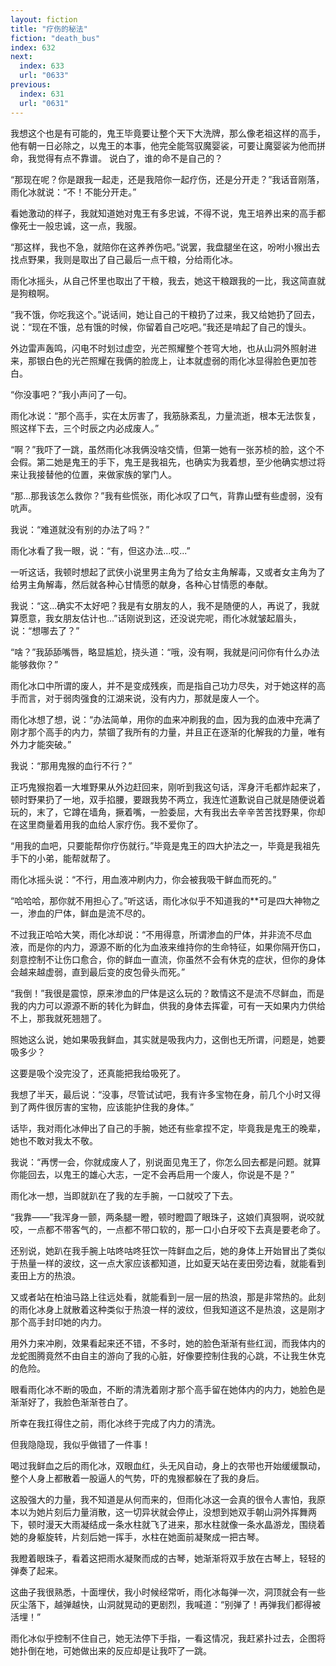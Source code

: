 ```yaml
---
layout: fiction
title: "疗伤的秘法"
fiction: "death_bus"
index: 632
next:
  index: 633
  url: "0633"
previous:
  index: 631
  url: "0631"
---
```

我想这个也是有可能的，鬼王毕竟要让整个天下大洗牌，那么像老祖这样的高手，他有朝一日必除之，以鬼王的本事，他完全能驾驭魔婴裟，可要让魔婴裟为他而拼命，我觉得有点不靠谱。 说白了，谁的命不是自己的？

“那现在呢？你是跟我一起走，还是我陪你一起疗伤，还是分开走？”我话音刚落，雨化冰就说：“不！不能分开走。”

看她激动的样子，我就知道她对鬼王有多忠诚，不得不说，鬼王培养出来的高手都像死士一般忠诚，这一点，我服。

“那这样，我也不急，就陪你在这养养伤吧。”说罢，我盘腿坐在这，吩咐小猴出去找点野果，我则是取出了自己最后一点干粮，分给雨化冰。

雨化冰摇头，从自己怀里也取出了干粮，我去，她这干粮跟我的一比，我这简直就是狗粮啊。

“我不饿，你吃我这个。”说话间，她让自己的干粮扔了过来，我又给她扔了回去，说：“现在不饿，总有饿的时候，你留着自己吃吧。”我还是啃起了自己的馒头。

外边雷声轰鸣，闪电不时划过虚空，光芒照耀整个苍穹大地，也从山洞外照射进来，那银白色的光芒照耀在我俩的脸庞上，让本就虚弱的雨化冰显得脸色更加苍白。

“你没事吧？”我小声问了一句。

雨化冰说：“那个高手，实在太厉害了，我筋脉紊乱，力量流逝，根本无法恢复，照这样下去，三个时辰之内必成废人。”

“啊？”我吓了一跳，虽然雨化冰我俩没啥交情，但第一她有一张苏桢的脸，这个不会假。第二她是鬼王的手下，鬼王是我祖先，也确实为我着想，至少他确实想过将来让我接替他的位置，来做家族的掌门人。

“那...那我该怎么救你？”我有些慌张，雨化冰叹了口气，背靠山壁有些虚弱，没有吭声。

我说：“难道就没有别的办法了吗？”

雨化冰看了我一眼，说：“有，但这办法...哎...”

一听这话，我顿时想起了武侠小说里男主角为了给女主角解毒，又或者女主角为了给男主角解毒，然后就各种心甘情愿的献身，各种心甘情愿的奉献。

我说：“这...确实不太好吧？我是有女朋友的人，我不是随便的人，再说了，我就算愿意，我女朋友估计也...”话刚说到这，还没说完呢，雨化冰就皱起眉头，说：“想哪去了？”

“啥？”我舔舔嘴唇，略显尴尬，挠头道：“哦，没有啊，我就是问问你有什么办法能够救你？”

雨化冰口中所谓的废人，并不是变成残疾，而是指自己功力尽失，对于她这样的高手而言，对于弱肉强食的江湖来说，没有内力，那就是废人一个。

雨化冰想了想，说：“办法简单，用你的血来冲刷我的血，因为我的血液中充满了刚才那个高手的内力，禁锢了我所有的力量，并且正在逐渐的化解我的力量，唯有外力才能突破。”

我说：“那用鬼猴的血行不行？”

正巧鬼猴抱着一大堆野果从外边赶回来，刚听到我这句话，浑身汗毛都炸起来了，顿时野果扔了一地，双手掐腰，要跟我势不两立，我连忙道歉说自己就是随便说着玩的，末了，它蹲在墙角，撅着嘴，一脸委屈，大有我出去辛辛苦苦找野果，你却在这里商量着用我的血给人家疗伤。我不爱你了。

“用我的血吧，只要能帮你疗伤就行。”毕竟是鬼王的四大护法之一，毕竟是我祖先手下的小弟，能帮就帮了。

雨化冰摇头说：“不行，用血液冲刷内力，你会被我吸干鲜血而死的。”

“哈哈哈，那你就不用担心了。”听这话，雨化冰似乎不知道我的**可是四大神物之一，渗血的尸体，鲜血是流不尽的。

不过我正哈哈大笑，雨化冰却说：“不用得意，所谓渗血的尸体，并非流不尽血液，而是你的内力，源源不断的化为血液来维持你的生命特征，如果你隔开伤口，刻意控制不让伤口愈合，你的鲜血一直流，你虽然不会有休克的症状，但你的身体会越来越虚弱，直到最后变的皮包骨头而死。”

“我倒！”我很是震惊，原来渗血的尸体是这么玩的？敢情这不是流不尽鲜血，而是我的内力可以源源不断的转化为鲜血，供我的身体去挥霍，可有一天如果内力供给不上，那我就死翘翘了。

照她这么说，她如果吸我鲜血，其实就是吸我内力，这倒也无所谓，问题是，她要吸多少？

这要是吸个没完没了，还真能把我给吸死了。

我想了半天，最后说：“没事，尽管试试吧，我有许多宝物在身，前几个小时又得到了两件很厉害的宝物，应该能护住我的身体。”

话毕，我对雨化冰伸出了自己的手腕，她还有些拿捏不定，毕竟我是鬼王的晚辈，她也不敢对我太不敬。

我说：“再愣一会，你就成废人了，别说面见鬼王了，你怎么回去都是问题。就算你能回去，以鬼王的雄心大志，一定不会再启用一个废人，你说是不是？”

雨化冰一想，当即就趴在了我的左手腕，一口就咬了下去。

“我靠――”我浑身一颤，两条腿一瞪，顿时瞪圆了眼珠子，这娘们真狠啊，说咬就咬，一点都不带客气的，一点都不带口软的，那一口小白牙咬下去真是要老命了。

还别说，她趴在我手腕上咕咚咕咚狂饮一阵鲜血之后，她的身体上开始冒出了类似于热量一样的波纹，这一点大家应该都知道，比如夏天站在麦田旁边看，就能看到麦田上方的热浪。

又或者站在柏油马路上往远处看，就能看到一层一层的热浪，那是非常热的。此刻的雨化冰身上就散着这种类似于热浪一样的波纹，但我知道这不是热浪，这是刚才那个高手封印她的内力。

用外力来冲刷，效果看起来还不错，不多时，她的脸色渐渐有些红润，而我体内的龙蛇图腾竟然不由自主的游向了我的心脏，好像要控制住我的心跳，不让我生休克的危险。

眼看雨化冰不断的吸血，不断的清洗着刚才那个高手留在她体内的内力，她脸色是渐渐好了，我脸色渐渐苍白了。

所幸在我扛得住之前，雨化冰终于完成了内力的清洗。

但我隐隐现，我似乎做错了一件事！

喝过我鲜血之后的雨化冰，双眼血红，头无风自动，身上的衣带也开始缓缓飘动，整个人身上都散着一股逼人的气势，吓的鬼猴都躲在了我的身后。

这股强大的力量，我不知道是从何而来的，但雨化冰这一会真的很令人害怕，我原本以为她片刻后力量消散，这一切异状就会停止，没想到她双手朝山洞外挥舞两下，顿时漫天大雨凝结成一条水柱就飞了进来，那水柱就像一条水晶游龙，围绕着她的身躯旋转，片刻后她一挥手，水柱在她面前凝聚成一把古琴。

我瞪着眼珠子，看着这把雨水凝聚而成的古琴，她渐渐将双手放在古琴上，轻轻的弹奏了起来。

这曲子我很熟悉，十面埋伏，我小时候经常听，雨化冰每弹一次，洞顶就会有一些灰尘落下，越弹越快，山洞就晃动的更剧烈，我喊道：“别弹了！再弹我们都得被活埋！”

雨化冰似乎控制不住自己，她无法停下手指，一看这情况，我赶紧扑过去，企图将她扑倒在地，可她做出来的反应却是让我吓了一跳。